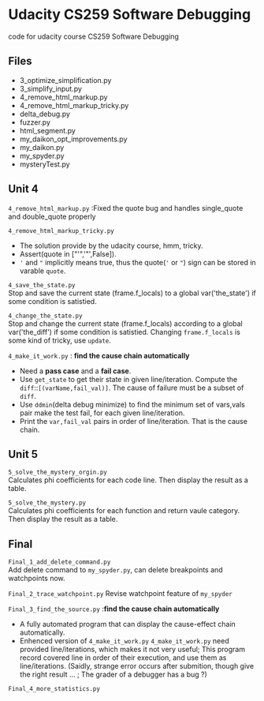Udacity CS259 Software Debugging
================================

code for udacity course CS259 Software Debugging

Files
-----

* 3_optimize_simplification.py
* 3_simplify_input.py
* 4_remove_html_markup.py
* 4_remove_html_markup_tricky.py
* delta_debug.py
* fuzzer.py
* html_segment.py
* my_daikon_opt_improvements.py
* my_daikon.py
* my_spyder.py
* mysteryTest.py

Unit 4
------
`4_remove_html_markup.py` :Fixed the quote bug and handles single_quote and double_quote properly

`4_remove_html_markup_tricky.py`   
* The solution provide by the udacity course, hmm, tricky.
* Assert(quote in ["'",'"',False]).
* `'` and `"` implicitly means true, thus the quote(`'` or `"`) sign can be stored in varable `quote`.

`4_save_the_state.py`  
Stop and save the current state (frame.f_locals) to a global var('the_state') if some condition is satistied.

`4_change_the_state.py`  
Stop and change the current state (frame.f_locals) according to a global var('the_diff') if some condition is satistied.
Changing `frame.f_locals` is some kind of tricky, use `update`.

`4_make_it_work.py` : **find the cause chain automatically** 
* Need a **pass case** and a **fail case**.
* Use `get_state` to get their state in given line/iteration. Compute the `diff`::`[(varName,fail_val)]`. The cause of failure must be a subset of `diff`.
* Use `ddmin`(delta debug minimize) to find the minimum set of vars,vals pair make the test fail, for each given line/iteration.
* Print the `var,fail_val` pairs in order of line/iteration. That is the cause chain.

Unit 5
------
`5_solve_the_mystery_orgin.py`  
Calculates phi coefficients for each code line.
Then display the result as a table.

`5_solve_the_mystery.py`  
Calculates phi coefficients for each function and return vaule category.
Then display the result as a table.

Final
-----
`Final_1_add_delete_command.py`  
Add delete command to `my_spyder.py`, can delete breakpoints and watchpoints now.

`Final_2_trace_watchpoint.py`
Revise watchpoint feature of `my_spyder`

`Final_3_find_the_source.py` :**find the cause chain automatically**   

* A fully automated program that can display the cause-effect chain automatically.
* Enhenced version of `4_make_it_work.py` 
`4_make_it_work.py` need provided line/iterations, which makes it not very useful; 
This program record covered line in order of their execution, and use them as line/iterations.
(Saidly, strange error occurs after submition, though give the right result ... ; The grader of a debugger has a bug ?)

`Final_4_more_statistics.py`
